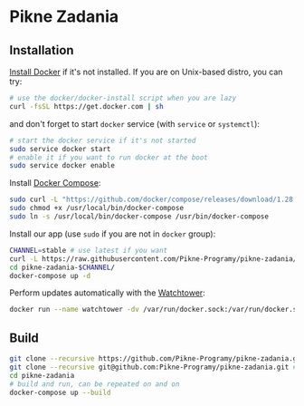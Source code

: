 # Pikne Zadania


## Installation

[Install Docker](https://docs.docker.com/engine/install/) if it's not installed. If you are on Unix-based distro, you can try:

```sh
# use the docker/docker-install script when you are lazy
curl -fsSL https://get.docker.com | sh
```

and don't forget to start `docker` service (with `service` or `systemctl`):

```sh
# start the docker service if it's not started
sudo service docker start
# enable it if you want to run docker at the boot
sudo service docker enable
```

Install [Docker Compose](https://docs.docker.com/compose/install/):

```sh
sudo curl -L "https://github.com/docker/compose/releases/download/1.28.2/docker-compose-$(uname -s)-$(uname -m)" -o /usr/local/bin/docker-compose
sudo chmod +x /usr/local/bin/docker-compose
sudo ln -s /usr/local/bin/docker-compose /usr/bin/docker-compose
```

Install our app (use `sudo` if you are not in `docker` group):

```sh
CHANNEL=stable # use latest if you want
curl -L https://raw.githubusercontent.com/Pikne-Programy/pikne-zadania/master/docker-compose.$CHANNEL.yml --create-dirs -o pikne-zadania-$CHANNEL/docker-compose.yml
cd pikne-zadania-$CHANNEL/
docker-compose up -d
```

Perform updates automatically with the [Watchtower](https://github.com/containrrr/watchtower):

```sh
docker run --name watchtower -dv /var/run/docker.sock:/var/run/docker.sock containrrr/watchtower
```


## Build

```sh
git clone --recursive https://github.com/Pikne-Programy/pikne-zadania.git # clone via HTTPS
git clone --recursive git@github.com:Pikne-Programy/pikne-zadania.git # clone via SSH
cd pikne-zadania
# build and run, can be repeated on and on
docker-compose up --build
```
